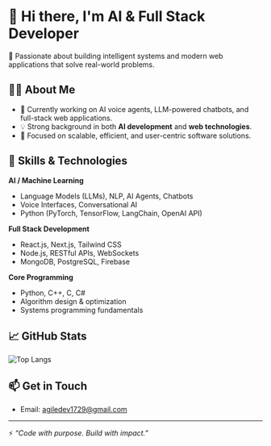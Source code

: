 # 👋 Hi there, I'm AI & Full Stack Developer

🚀 Passionate about building intelligent systems and modern web applications that solve real-world problems.

## 👨‍💻 About Me

- 🔭 Currently working on AI voice agents, LLM-powered chatbots, and full-stack web applications.
- 💡 Strong background in both **AI development** and **web technologies**.
- 🎯 Focused on scalable, efficient, and user-centric software solutions.

## 🧠 Skills & Technologies

**AI / Machine Learning**
- Language Models (LLMs), NLP, AI Agents, Chatbots
- Voice Interfaces, Conversational AI
- Python (PyTorch, TensorFlow, LangChain, OpenAI API)

**Full Stack Development**
- React.js, Next.js, Tailwind CSS
- Node.js, RESTful APIs, WebSockets
- MongoDB, PostgreSQL, Firebase

**Core Programming**
- Python, C++, C, C#
- Algorithm design & optimization
- Systems programming fundamentals

## 📈 GitHub Stats

![Top Langs](https://github-readme-stats.vercel.app/api/top-langs/?username=runningdev9999&layout=compact&theme=github_dark)
<!-- ![GitHub Stats](https://github-readme-stats.vercel.app/api?username=runningdev9999&show_icons=true&theme=github_dark) -->

## 📫 Get in Touch

<!-- - LinkedIn: [linkedin.com/in/yourname](https://linkedin.com/in/yourname) -->
<!-- - Portfolio: [yourportfolio.com](https://yourportfolio.com) -->
- Email: agiledev1729@gmail.com

---

⚡ _“Code with purpose. Build with impact.”_
